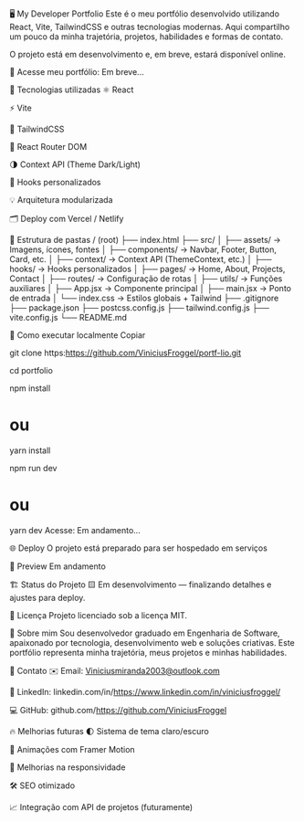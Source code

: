 🖥️ My Developer Portfolio
Este é o meu portfólio desenvolvido utilizando React, Vite, TailwindCSS e outras tecnologias modernas. Aqui compartilho um pouco da minha trajetória, projetos, habilidades e formas de contato.

O projeto está em desenvolvimento e, em breve, estará disponível online.

🔗 Acesse meu portfólio:
Em breve...

🚀 Tecnologias utilizadas
⚛️ React

⚡ Vite

🎨 TailwindCSS

🔀 React Router DOM

🌗 Context API (Theme Dark/Light)

🔧 Hooks personalizados

💡 Arquitetura modularizada

🗂️ Deploy com Vercel / Netlify

📂 Estrutura de pastas
/ (root)
├── index.html
├── src/
│ ├── assets/ → Imagens, ícones, fontes
│ ├── components/ → Navbar, Footer, Button, Card, etc.
│ ├── context/ → Context API (ThemeContext, etc.)
│ ├── hooks/ → Hooks personalizados
│ ├── pages/ → Home, About, Projects, Contact
│ ├── routes/ → Configuração de rotas
│ ├── utils/ → Funções auxiliares
│ ├── App.jsx → Componente principal
│ ├── main.jsx → Ponto de entrada
│ └── index.css → Estilos globais + Tailwind
├── .gitignore
├── package.json
├── postcss.config.js
├── tailwind.config.js
├── vite.config.js
└── README.md

🚀 Como executar localmente
Copiar

git clone https:https://github.com/ViniciusFroggel/portf-lio.git

cd portfolio

npm install
# ou
yarn install

npm run dev
# ou
yarn dev
Acesse: Em andamento...

🌐 Deploy
O projeto está preparado para ser hospedado em serviços

📸 Preview
Em andamento

🏗️ Status do Projeto
🟨 Em desenvolvimento — finalizando detalhes e ajustes para deploy.

📜 Licença
Projeto licenciado sob a licença MIT.

💼 Sobre mim
Sou desenvolvedor graduado em Engenharia de Software, apaixonado por tecnologia, desenvolvimento web e soluções criativas. Este portfólio representa minha trajetória, meus projetos e minhas habilidades.

📲 Contato
✉️ Email: Viniciusmiranda2003@outlook.com

🔗 LinkedIn: linkedin.com/in/https://www.linkedin.com/in/viniciusfroggel/

💻 GitHub: github.com/https://github.com/ViniciusFroggel

🔥 Melhorias futuras
🌓 Sistema de tema claro/escuro

🚀 Animações com Framer Motion

🎨 Melhorias na responsividade

🛠️ SEO otimizado

📈 Integração com API de projetos (futuramente)
